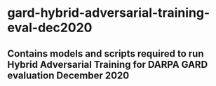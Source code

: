 # gard-hybrid-adversarial-training-eval-dec2020

## Contains models and scripts required to run Hybrid Adversarial Training for DARPA GARD evaluation December 2020
